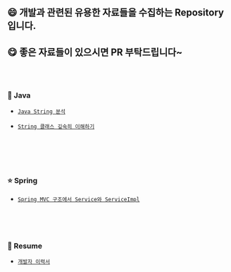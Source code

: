 ## :smile: 개발과 관련된 유용한 자료들을 수집하는 Repository 입니다.<br>

## :yum: 좋은 자료들이 있으시면 PR 부탁드립니다~<br>

<br><br>

### :blue_book: Java
- [`Java String 분석`]<br><br>
- [`String 클래스 깊숙히 이해하기`]<br><br>

<br><br><br>



### :star: Spring  
- [`Spring MVC 구조에서 Service와 ServiceImpl`] 

<br><br><br>



### :pencil: Resume
 - [`개발자 이력서`]

<br><br><br>














[`Java String 분석`]: https://hyungjoon6876.github.io/jlog/2018/08/09/java-string.html

[`String 클래스 깊숙히 이해하기`]: https://creatordev.tistory.com/81

[`Spring MVC 구조에서 Service와 ServiceImpl`]: https://multifrontgarden.tistory.com/97

[`개발자 이력서`]: https://brunch.co.kr/@hee072794/132


